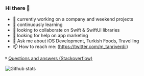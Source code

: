### Hi there 👋

- 🔭 currently working on a company and weekend projects
- 🌱 continuously learning 
- 👯 looking to collaborate on Swift & SwiftUI libraries
- 🤔 looking for help on app marketing
- 💬 Ask me about iOS Development, Turkish Foods, Travelling
- 📫 How to reach me: (https://twitter.com/m_tanriverdii)

⎶ [Questions and answers (Stackoverflow)](https://stackoverflow.com/users/2186887/muhammed-tanriverdi)

![Github stats](https://github-readme-stats.vercel.app/api?username=muhammedtanriverdi&count_private=true&show_icons=true&theme=gotham)
